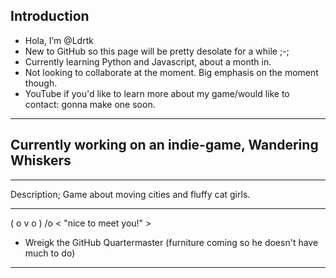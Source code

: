Introduction
-------

- Hola, I’m @Ldrtk
- New to GitHub so this page will be pretty desolate for a while ;-;
- Currently learning Python and Javascript, about a month in.
- Not looking to collaborate at the moment. Big emphasis on the moment though.
- YouTube if you'd like to learn more about my game/would like to contact: gonna make one soon.

<!---
Ldrtk/Ldrtk is a ✨ special ✨ repository because its `README.md` (this file) appears on your GitHub profile.
You can click the Preview link to take a look at your changes. 
--->
-------
Currently working on an indie-game, Wandering Whiskers 
-------
-------
Description; Game about moving cities and fluffy cat girls.



------

( o v o ) /o    < "nice to meet you!" >

- Wreigk the GitHub Quartermaster (furniture coming so he doesn't have much to do)

------
